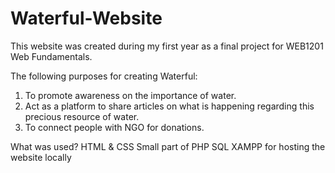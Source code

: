 # Waterful-Website
This website was created during my first year as a final project for WEB1201 Web Fundamentals. 

The following purposes for creating Waterful:
1. To promote awareness on the importance of water.
2. Act as a platform to share articles on what is happening regarding this precious resource of water.
3. To connect people with NGO for donations.

What was used?
HTML & CSS
Small part of PHP
SQL
XAMPP for hosting the website locally
